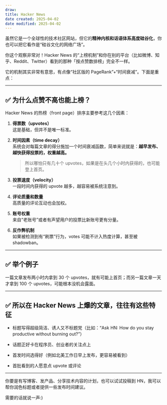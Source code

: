 ```yaml
---
draw:
title: Hacker News
date created: 2025-04-02
date modified: 2025-04-02
---
```


虽然它是一个全球性的技术社区网站，但它的**精神内核和话语体系高度硅谷化**，你也可以把它看作是“硅谷文化的网络广场”。

你这个观察非常对！Hacker News 的“上榜机制”和你在别的平台（比如微博、知乎、Reddit、Twitter）看到的那种「按点赞数排榜」完全不一样。

它的机制其实非常有意思，有点像“社区版的 PageRank”+“时间衰减”。下面是重点：

---

## ✅ 为什么点赞不高也能上榜？

Hacker News 的热榜（front page）排序主要参考这几个因素：

1. **得票数（upvotes）**  
    这是基础，但并不是唯一标准。
    
2. **时间因素（time decay）**  
    系统会对每篇文章的得分施加一个时间衰减函数，简单来说就是：**越早发布、越快获得投票的，权重越高。**
    
    > 所以哪怕只有几十个 upvotes，如果是在头几个小时内获得的，也可能登上首页。
    
3. **投票速度（velocity）**  
    一段时间内获得的 upvote 越多，越容易被系统注意到。
    
4. **评论质量和数量**  
    高质量的评论互动也会加权。
    
5. **账号权重**  
    来自“老账号”或者有声望用户的投票比新账号更有分量。
    
6. **反作弊机制**  
    如果被检测到有“刷票”行为，votes 可能不计入热度计算，甚至被 shadowban。
    

---

## ✅ 举个例子

一篇文章发布两小时内拿到 30 个 upvotes，就有可能上首页；而另一篇文章一天才拿到 100 个 upvotes，可能根本没机会露面。

---

## ✅ 所以在 Hacker News 上爆的文章，往往有这些特征

- 标题写得超级简洁、诱人又不标题党（比如：“Ask HN: How do you stay productive without burning out?”）
    
- 话题正好卡在程序员、创业者的关注点上
    
- 首发时间选得好（例如北美工作日早上发布，更容易被看到）
    
- 首批看到的人愿意点 upvote 或评论
    

---

你要是有写博客、发产品、分享技术内容的计划，也可以试试投稿到 HN，我可以帮你润色标题或者提供一些发布时间建议。

需要的话就说一声:)
